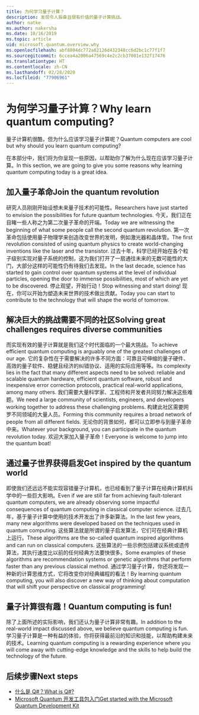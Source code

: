 ```yaml
---
title: 为何学习量子计算？
description: 发现令人振奋且很有价值的量子计算挑战。
author: natke
ms.author: nakersha
ms.date: 10/16/2019
ms.topic: article
uid: microsoft.quantum.overview.why
ms.openlocfilehash: abf8804dc772a82126d432348cc6d2bc1c77f1f7
ms.sourcegitcommit: 6ccea4a2006a47569c4e2c2cb37001e132f17476
ms.translationtype: HT
ms.contentlocale: zh-CN
ms.lasthandoff: 02/28/2020
ms.locfileid: "77906961"
---
```

# <a name="why-learn-quantum-computing"></a><span data-ttu-id="616ab-103">为何学习量子计算？</span><span class="sxs-lookup"><span data-stu-id="616ab-103">Why learn quantum computing?</span></span>

<span data-ttu-id="616ab-104">量子计算机很酷，但为什么应该学习量子计算呢？</span><span class="sxs-lookup"><span data-stu-id="616ab-104">Quantum computers are cool but why should you learn quantum computing?</span></span>

<span data-ttu-id="616ab-105">在本部分中，我们将为你呈现一些原因，以帮助你了解为什么现在应该学习量子计算。</span><span class="sxs-lookup"><span data-stu-id="616ab-105">In this section, we are going to give you some reasons why learning quantum computing today is a great idea.</span></span>

## <a name="join-the-quantum-revolution"></a><span data-ttu-id="616ab-106">加入量子革命</span><span class="sxs-lookup"><span data-stu-id="616ab-106">Join the quantum revolution</span></span>

<span data-ttu-id="616ab-107">研究人员刚刚开始设想未来量子技术的可能性。</span><span class="sxs-lookup"><span data-stu-id="616ab-107">Researchers have just started to envision the possibilities for future quantum technologies.</span></span> <span data-ttu-id="616ab-108">今天，我们正在目睹一些人称之为第二次量子革命的开端。</span><span class="sxs-lookup"><span data-stu-id="616ab-108">Today we are witnessing the beginning of what some people call the second quantum revolution.</span></span> <span data-ttu-id="616ab-109">第一次革命包括使用量子物理学来创造改变世界的发明，例如激光器和晶体管。</span><span class="sxs-lookup"><span data-stu-id="616ab-109">The first revolution consisted of using quantum physics to create world-changing inventions like the laser and the transistor.</span></span> <span data-ttu-id="616ab-110">过去十年，科学已经开始在各个粒子级别实现对量子系统的控制，这为我们打开了一扇通往未来的无数可能性的大门，大部分这样的可能性仍有待我们去发现。</span><span class="sxs-lookup"><span data-stu-id="616ab-110">In the last decade, science has started to gain control over quantum systems at the level of individual particles, opening the door to immense possibilities, most of which are yet to be discovered.</span></span> <span data-ttu-id="616ab-111">停止观望，开始行动！</span><span class="sxs-lookup"><span data-stu-id="616ab-111">Stop witnessing and start doing!</span></span> <span data-ttu-id="616ab-112">现在，你可以开始为塑造未来世界的技术做出贡献。</span><span class="sxs-lookup"><span data-stu-id="616ab-112">Today you can start to contribute to the technology that will shape the world of tomorrow.</span></span>

## <a name="solving-great-challenges-requires-diverse-communities"></a><span data-ttu-id="616ab-113">解决巨大的挑战需要不同的社区</span><span class="sxs-lookup"><span data-stu-id="616ab-113">Solving great challenges requires diverse communities</span></span>

<span data-ttu-id="616ab-114">而实现有效的量子计算就是我们这个时代面临的一个最大挑战。</span><span class="sxs-lookup"><span data-stu-id="616ab-114">To achieve efficient quantum computing is arguably one of the greatest challenges of our age.</span></span> <span data-ttu-id="616ab-115">它的复杂性在于需要解决的许多不同方面：可靠且可伸缩的量子硬件、高效的量子软件、稳健且经济的纠错协议、适用的实际应用等等。</span><span class="sxs-lookup"><span data-stu-id="616ab-115">Its complexity lies in the fact that many different aspects need to be solved: reliable and scalable quantum hardware, efficient quantum software, robust and inexpensive error correction protocols, practical real-world applications, among many others.</span></span> <span data-ttu-id="616ab-116">我们需要大量科学家、工程师和开发者共同努力解决这些难题。</span><span class="sxs-lookup"><span data-stu-id="616ab-116">We need a large community of scientists, engineers, and developers working together to address these challenging problems.</span></span> <span data-ttu-id="616ab-117">构建此社区需要网罗不同领域的大量人员。</span><span class="sxs-lookup"><span data-stu-id="616ab-117">Forming this community requires a broad network of people from all different fields.</span></span> <span data-ttu-id="616ab-118">无论你的背景如何，都可以立即参与到量子革命中来。</span><span class="sxs-lookup"><span data-stu-id="616ab-118">Whatever your background, you can participate in the quantum revolution today.</span></span> <span data-ttu-id="616ab-119">欢迎大家加入量子革命！</span><span class="sxs-lookup"><span data-stu-id="616ab-119">Everyone is welcome to jump into the quantum boat!</span></span>

## <a name="get-inspired-by-the-quantum-world"></a><span data-ttu-id="616ab-120">通过量子世界获得启发</span><span class="sxs-lookup"><span data-stu-id="616ab-120">Get inspired by the quantum world</span></span>

<span data-ttu-id="616ab-121">即使我们还远远不能实现容错量子计算机，也已经看到了量子计算在经典计算机科学中的一些巨大影响。</span><span class="sxs-lookup"><span data-stu-id="616ab-121">Even if we are still far from achieving fault-tolerant quantum computers, we are already observing some impactful consequences of quantum computing in classical computer science.</span></span> <span data-ttu-id="616ab-122">过去几年，基于量子计算中使用的技术开发出了许多新算法。</span><span class="sxs-lookup"><span data-stu-id="616ab-122">In the last few years, many new algorithms were developed based on the techniques used in quantum computing.</span></span> <span data-ttu-id="616ab-123">这些算法就是所谓的量子启发算法，它们可在经典计算机上运行。</span><span class="sxs-lookup"><span data-stu-id="616ab-123">These algorithms are the so-called quantum inspired algorithms and can run on classical computers.</span></span> <span data-ttu-id="616ab-124">这些算法的一些示例包括建议系统或遗传算法，其执行速度比以前的任何经典方法要快很多。</span><span class="sxs-lookup"><span data-stu-id="616ab-124">Some examples of these algorithms are recommendation systems or genetic algorithms that perform faster than any previous classical method.</span></span> <span data-ttu-id="616ab-125">通过学习量子计算，你还将发现一种新的计算思维方式，它将改变你对经典编程的看法！</span><span class="sxs-lookup"><span data-stu-id="616ab-125">By learning quantum computing, you will also discover a new way of thinking about computation that will shift your perspective on classical programming!</span></span>

## <a name="quantum-computing-is-fun"></a><span data-ttu-id="616ab-126">量子计算很有趣！</span><span class="sxs-lookup"><span data-stu-id="616ab-126">Quantum computing is fun!</span></span>

<span data-ttu-id="616ab-127">除了上面所述的实际影响，我们还认为量子计算非常有趣。</span><span class="sxs-lookup"><span data-stu-id="616ab-127">In addition to the real-world impact discussed above, we believe quantum computing is fun.</span></span> <span data-ttu-id="616ab-128">学习量子计算是一种有益的体验，你将获得最前沿的知识和技能，以帮助构建未来的技术。</span><span class="sxs-lookup"><span data-stu-id="616ab-128">Learning quantum computing is a rewarding experience where you will come away with cutting-edge knowledge and the skills to help build the technology of the future.</span></span>

## <a name="next-steps"></a><span data-ttu-id="616ab-129">后续步骤</span><span class="sxs-lookup"><span data-stu-id="616ab-129">Next steps</span></span>

* [<span data-ttu-id="616ab-130">什么是 Q#？</span><span class="sxs-lookup"><span data-stu-id="616ab-130">What is Q#?</span></span>](xref:microsoft.quantum.overview.qsharp)
* [<span data-ttu-id="616ab-131">Microsoft Quantum 开发工具包入门</span><span class="sxs-lookup"><span data-stu-id="616ab-131">Get started with the Microsoft Quantum Development Kit</span></span>](xref:microsoft.quantum.welcome)
